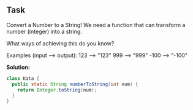 
## Task

Convert a Number to a String!
We need a function that can transform a number (integer) into a string.

What ways of achieving this do you know?

Examples (input --> output):
123  --> "123"
999  --> "999"
-100 --> "-100"

**Solution:**
```java
class Kata {
  public static String numberToString(int num) {
    return Integer.toString(num);
  }
}
```
